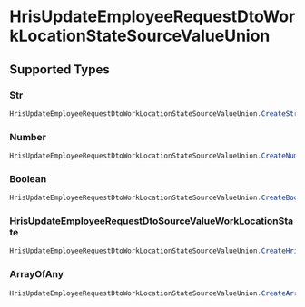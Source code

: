 # HrisUpdateEmployeeRequestDtoWorkLocationStateSourceValueUnion


## Supported Types

### Str

```csharp
HrisUpdateEmployeeRequestDtoWorkLocationStateSourceValueUnion.CreateStr(/* values here */);
```

### Number

```csharp
HrisUpdateEmployeeRequestDtoWorkLocationStateSourceValueUnion.CreateNumber(/* values here */);
```

### Boolean

```csharp
HrisUpdateEmployeeRequestDtoWorkLocationStateSourceValueUnion.CreateBoolean(/* values here */);
```

### HrisUpdateEmployeeRequestDtoSourceValueWorkLocationState

```csharp
HrisUpdateEmployeeRequestDtoWorkLocationStateSourceValueUnion.CreateHrisUpdateEmployeeRequestDtoSourceValueWorkLocationState(/* values here */);
```

### ArrayOfAny

```csharp
HrisUpdateEmployeeRequestDtoWorkLocationStateSourceValueUnion.CreateArrayOfAny(/* values here */);
```
